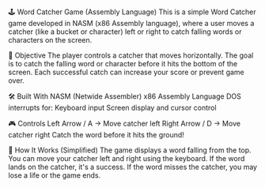 🕹️ Word Catcher Game (Assembly Language)
This is a simple Word Catcher game developed in NASM (x86 Assembly language), where a user moves a catcher (like a bucket or character) left or right to catch falling words or characters on the screen.

🎯 Objective
The player controls a catcher that moves horizontally. The goal is to catch the falling word or character before it hits the bottom of the screen. Each successful catch can increase your score or prevent game over.

🛠️ Built With
NASM (Netwide Assembler)
x86 Assembly Language
DOS interrupts for:
Keyboard input
Screen display and cursor control

🎮 Controls
Left Arrow / A → Move catcher left
Right Arrow / D → Move catcher right
Catch the word before it hits the ground!

🧠 How It Works (Simplified)
The game displays a word falling from the top.
You can move your catcher left and right using the keyboard.
If the word lands on the catcher, it's a success.
If the word misses the catcher, you may lose a life or the game ends.
